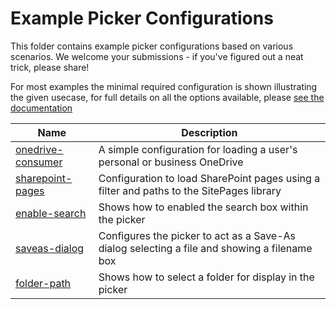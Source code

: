 # Example Picker Configurations

This folder contains example picker configurations based on various scenarios. We welcome your submissions - if you've figured out a neat trick, please share!

For most examples the minimal required configuration is shown illustrating the given usecase, for full details on all the options available, please [see the documentation](https://aka.ms/OneDrive/file-picker)

|Name|Description|
|---|---|
[onedrive-consumer](./onedrive-consumer.json)|A simple configuration for loading a user's personal or business OneDrive|
[sharepoint-pages](./sharepoint-pages.json)|Configuration to load SharePoint pages using a filter and paths to the SitePages library|
[enable-search](./enable-search.json)|Shows how to enabled the search box within the picker|
[saveas-dialog](./saveas-dialog.json)|Configures the picker to act as a Save-As dialog selecting a file and showing a filename box|
[folder-path](./folder-path.json)|Shows how to select a folder for display in the picker|
